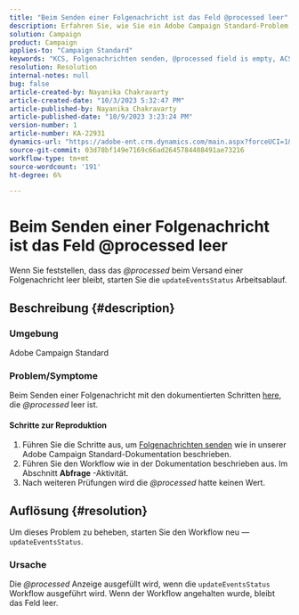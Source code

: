 ```yaml
---
title: "Beim Senden einer Folgenachricht ist das Feld @processed leer"
description: Erfahren Sie, wie Sie ein Adobe Campaign Standard-Problem lösen können, bei dem das Feld @processed beim Senden einer Folgenachricht leer bleibt. Starten Sie den Workflow neu.
solution: Campaign
product: Campaign
applies-to: "Campaign Standard"
keywords: "KCS, Folgenachrichten senden, @processed field is empty, ACS, Neustart workflow"
resolution: Resolution
internal-notes: null
bug: false
article-created-by: Nayanika Chakravarty
article-created-date: "10/3/2023 5:32:47 PM"
article-published-by: Nayanika Chakravarty
article-published-date: "10/9/2023 3:23:24 PM"
version-number: 1
article-number: KA-22931
dynamics-url: "https://adobe-ent.crm.dynamics.com/main.aspx?forceUCI=1&pagetype=entityrecord&etn=knowledgearticle&id=5fdf94d8-1262-ee11-be6e-6045bd006b3d"
source-git-commit: 03d78bf149e7169c66ad2645784408491ae73216
workflow-type: tm+mt
source-wordcount: '191'
ht-degree: 6%

---
```


# Beim Senden einer Folgenachricht ist das Feld @processed leer


Wenn Sie feststellen, dass das *@processed* beim Versand einer Folgenachricht leer bleibt, starten Sie die `updateEventsStatus` Arbeitsablauf.

## Beschreibung {#description}


### Umgebung

Adobe Campaign Standard

### Problem/Symptome

Beim Senden einer Folgenachricht mit den dokumentierten Schritten [here](https://experienceleague.adobe.com/docs/campaign-standard/using/communication-channels/transactional-messaging/follow-up-messages.html?lang=en#sending-a-follow-up-message), die *@processed* leer ist.

#### <b>Schritte zur Reproduktion</b>

1. Führen Sie die Schritte aus, um [Folgenachrichten senden](https://experienceleague.adobe.com/docs/campaign-standard/using/communication-channels/transactional-messaging/follow-up-messages.html?lang=en#sending-a-follow-up-message) wie in unserer Adobe Campaign Standard-Dokumentation beschrieben.
2. Führen Sie den Workflow wie in der Dokumentation beschrieben aus. Im Abschnitt <b>Abfrage</b> -Aktivität.
3. Nach weiteren Prüfungen wird die *@processed* hatte keinen Wert.



## Auflösung {#resolution}


Um dieses Problem zu beheben, starten Sie den Workflow neu — `updateEventsStatus`.

### Ursache

Die *@processed* Anzeige ausgefüllt wird, wenn die `updateEventsStatus` Workflow ausgeführt wird. Wenn der Workflow angehalten wurde, bleibt das Feld leer.
